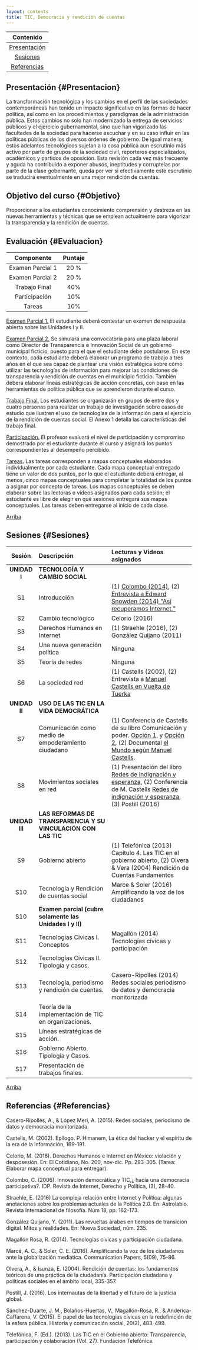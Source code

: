 ```yaml
---
layout: contents
title: TIC, Democracia y rendición de cuentas
---
```


| Contenido |
| :---: |
| [Presentación](#Presentacion) |
| [Sesiones](#Sesiones) |
| [Referencias](#Referencias) |


## Presentación {#Presentacion}

La transformación tecnológica y los cambios en el perfil de las sociedades contemporáneas han tenido un impacto significativo en las formas de hacer política, así como en los procedimientos y paradigmas de la administración pública. Estos cambios no solo han modernizado la entrega de servicios públicos y el ejercicio gubernamental, sino que han vigorizado las facultades de la sociedad para hacerse escuchar y en su caso influir en las políticas públicas de los diversos órdenes de gobierno. De igual manera, estos adelantos tecnológicos sujetan a la cosa pública aun escrutinio más activo por parte de grupos de la sociedad civil, reporteros especializados, académicos y partidos de oposición. Esta revisión cada vez más frecuente y aguda ha contribuido a exponer abusos, ineptitudes y corruptelas por parte de la clase gobernante, queda por ver si efectivamente este escrutinio se traducirá eventualmente en una mejor rendición de cuentas.

## Objetivo del curso {#Objetivo}

Proporcionar a los estudiantes conocimiento comprensión y destreza en las nuevas herramientas y técnicas que se emplean actualmente para vigorizar la transparencia y la rendición de cuentas.

## Evaluación {#Evaluacion}

| Componente       | Puntaje  |
|:-------------:   | :--------------: |
| Examen Parcial 1 | 20 % |
| Examen Parcial 2 | 20 % |
| Trabajo Final    | 40%  |
| Participación	   | 10%  |
| Tareas	         | 10%  |

<u>Examen Parcial 1.</u> El estudiante deberá contestar un examen de respuesta abierta sobre las Unidades I y II.

<u>Examen Parcial 2.</u> Se simulará una convocatoria para una plaza laboral como Director de Transparencia e Innovación Social de un gobierno municipal ficticio, puesto para el que el estudiante debe postularse. En este contexto, cada estudiante deberá elaborar un programa de trabajo a tres años en el que sea capaz de plantear una visión estratégica sobre cómo utilizar las tecnologías de información para mejorar las condiciones de transparencia y rendición de cuentas en el municipio ficticio. También deberá elaborar líneas estratégicas de acción concretas, con base en las herramientas de política pública que se aprendieron durante el curso.

<u>Trabajo Final.</u> Los estudiantes se organizarán en grupos de entre dos y cuatro personas para realizar un trabajo de investigación sobre casos de estudio que ilustren el uso de tecnologías de la información para el ejercicio de la rendición de cuentas social. El Anexo 1 detalla las características del trabajo final.

<u>Participación.</u> El profesor evaluará el nivel de participación y compromiso demostrado por el estudiante durante el curso y asignará los puntos correspondientes al desempeño percibido.

<u>Tareas.</u> Las tareas corresponden a mapas conceptuales elaborados individualmente por cada estudiante. Cada mapa conceptual entregado tiene un valor de dos puntos, por lo que el estudiante deberá entregar, al menos, cinco mapas conceptuales para completar la totalidad de los puntos a asignar por concepto de tareas. Los mapas conceptuales se deben elaborar sobre las lectoras o videos asignados para cada sesión; el estudiante es libre de elegir en qué sesiones entregará sus mapas conceptuales. Las tareas deben entregarse al inicio de cada clase.

[Arriba](#Contenido)

## Sesiones {#Sesiones}

| Sesión       | Descripción  | Lecturas y Videos asignados |
|:-------------:   | :-------------- | :---- |
| **UNIDAD I** | **TECNOLOGÍA Y CAMBIO SOCIAL** | |
| S1 | Introducción  | (1) [Colombo (2014)](), (2) [Entrevista a Edward Snowden (2014) "Así recuperamos Internet."]() |
| S2 | Cambio tecnológico | Celorio (2016) |
| S3 | Derechos Humanos en Internet | (1)	Straehle (2016), (2) González Quijano (2011) |
| S4 | Una nueva generación política | Ninguna |
| S5 | Teoría de redes | Ninguna |
| S6 | La sociedad red | (1) Castells (2002), (2) Entrevista a [Manuel Castells en Vuelta de Tuerka](https://www.youtube.com/watch?v=dU-MD3NqmQ8&t=3410s) |
| **UNIDAD II** | **USO DE LAS TIC EN LA VIDA DEMOCRÁTICA** | |
| S7 | Comunicación como medio de empoderamiento ciudadano | (1) Conferencia de Castells de su libro Comunicación y poder. [Opción 1](https://www.youtube.com/watch?v=31b6vD_cyh4), y [Opción 2](https://www.youtube.com/watch?v=wPNnSMSM5og), (2) Documental [el Mundo según Manuel Castells](https://www.youtube.com/watch?v=fUodIfrX6UE&t=1601s). |
| S8 | Movimientos sociales en red | (1) Presentación del libro [Redes de indignación y esperanza](https://www.youtube.com/watch?v=S_7zOcnDvFs), (2) Conferencia de M. Castells [Redes de indignación y esperanza](https://www.youtube.com/watch?v=O4h-hrF2ObE), (3) Postill (2016) |
| **UNIDAD III** | **LAS REFORMAS DE TRANSPARENCIA Y SU VINCULACIÓN CON LAS TIC** | |
| S9 | Gobierno abierto | (1) Telefónica (2013) Capitulo 4. Las TIC en el gobierno abierto, (2) Olvera & Vera (2004) Rendición de Cuentas Fundamentos |
| S10 | Tecnología y Rendición de cuentas social | Marce & Soler (2016) Amplificando la voz de los ciudadanos |
| S10 | **Examen parcial (cubre solamente las Unidades I y II)** | |
| S11 | Tecnologias Civicas I. Conceptos | Magallón (2014) Tecnologías cívicas y participación |
| S12 | Tecnologías Cívicas II. Tipología y casos. | |
| S13 | Tecnología, periodismo y rendición de cuentas. | Casero-Ripolles (2014) Redes sociales periodismo de datos y democracia monitorizada |
| S14 | Teoría de la implementación de TIC en organizaciones. | |
| S15 | Líneas estratégicas de acción. |
| S16 | Gobierno Abierto. Tipología y Casos. | |
| S17 | Presentación de trabajos finales. | |

[Arriba](#Contenido)

## Referencias {#Referencias}

Casero-Ripollés, A., & López Meri, A. (2015). Redes sociales, periodismo de datos y democracia monitorizada.

Castells, M. (2002). Epílogo. P. Himanem, La ética del hacker y el espíritu de la era de la información, 169-191.

Celorio, M. (2016). Derechos Humanos e Internet en México: violación y desposesión. En: El Cotidiano, No. 200, nov-dic. Pp. 293-305. (Tarea: Elaborar mapa conceptual para entregar).

Colombo, C. (2006). Innovación democrática y TIC,¿ hacia una democracia participativa?. IDP. Revista de Internet, Derecho y Política, (3), 28-40.

Straehle, E. (2016) La compleja relación entre Internet y Política: algunas anotaciones sobre los problemas actuales de la Política 2.0. En: Astrolabio. Revista Internacional de filosofía. Núm 18, pp. 162-173.

González Quijano, Y. (2011). Las revueltas árabes en tiempos de transición digital. Mitos y realidades. En: Nueva Sociedad, núm. 235.

Magallón Rosa, R. (2014). Tecnologías cívicas y participación ciudadana.

Marcé, A. C., & Soler, C. E. (2016). Amplificando la voz de los ciudadanos ante la globalización mediática. Communication Papers, 5(09), 75-86.

Olvera, A., & Isunza, E. (2004). Rendición de cuentas: los fundamentos teóricos de una práctica de la ciudadanía. Participación ciudadana y políticas sociales en el ámbito local, 335-357.

Postill, J. (2016). Los internautas de la libertad y el futuro de la justicia global.

Sánchez-Duarte, J. M., Bolaños-Huertas, V., Magallón-Rosa, R., & Anderica-Caffarena, V. (2015). El papel de las tecnologías cívicas en la redefinición de la esfera pública. Historia y comunicación social, 20(2), 483-499.

Telefónica, F. (Ed.). (2013). Las TIC en el Gobierno abierto: Transparencia, participación y colaboración (Vol. 27). Fundación Telefónica.
